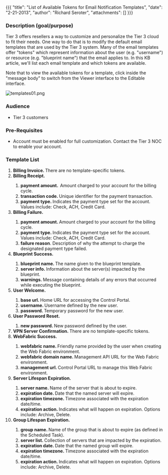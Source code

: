 {{{
  "title": "List of Available Tokens for Email Notification Templates",
  "date": "2-21-2013",
  "author": "Richard Seroter",
  "attachments": []
}}}

<h3>Description (goal/purpose)</h3>
<p>Tier 3 offers resellers a way to customize and personalize the Tier 3 cloud to fit their needs. One way to do that is to modify the default email templates that are used by the Tier 3 system. Many of the email templates offer "tokens" which represent
  information about the user (e.g. "username") or resource (e.g. "blueprint name") that the email applies to. In this KB article, we'll list each email template and which tokens are available.</p>
<p>Note that to view the available tokens for a template, click inside the "message body" to switch from the Viewer interface to the Editable interface.</p>
<p><img src="https://t3n.zendesk.com/attachments/token/xfqjfcfmzzxrmy4/?name=templates01.png" alt="templates01.png" />
</p>
<h3>Audience</h3>
<ul>
  <li>Tier 3 customers</li>
</ul>
<h3>Pre-Requisites</h3>
<ul>
  <li>Account must be enabled for full customization. Contact the Tier 3 NOC to enable your account.</li>
</ul>
<h3>Template List</h3>
<ol>
  <li><strong>Billing Invoice. </strong>There are no template-specific tokens.</li>
  <li><strong>Billing Receipt.&nbsp;</strong>
  </li>
  <ol>
    <li><strong>payment amount. &nbsp;</strong>Amount charged to your account for the billing cycle.</li>
    <li><strong>transaction code. </strong>Unique identifier for the payment transaction.</li>
    <li><strong>payment type. </strong>Indicates the payment type set for the account. Values include: Check, ACH, Credit Card.</li>
  </ol>
  <li><strong>Billing Failure.</strong>
  </li>
  <ol>
    <li><strong>payment amount. </strong>Amount charged to your account for the billing cycle.</li>
    <li><strong>payment type. </strong>Indicates the payment type set for the account. Values include: Check, ACH, Credit Card.</li>
    <li><strong>failure reason</strong>. Description of why the attempt to charge the designated payment type failed.&nbsp;</li>
  </ol>
  <li><strong>Blueprint Success.</strong>
  </li>
  <ol>
    <li><strong>blueprint name. </strong>The name given to the blueprint template.</li>
    <li><strong>server info. </strong>Information about the server(s) impacted by the blueprint.</li>
    <li><strong>warnings. </strong>Message containing details of any errors that occurred while executing the blueprint.</li>
  </ol>
  <li><strong>User Welcome.</strong>
  </li>
  <ol>
    <li><strong>base url. </strong>Home URL for accessing the Control Portal.&nbsp;</li>
    <li><strong>username. </strong>Username defined by the new user.</li>
    <li><strong>password. </strong>Temporary password for&nbsp;the new user.</li>
  </ol>
  <li><strong>User Password Reset.</strong>
  </li>
  <ol>
    <li><strong>new password. </strong>New password defined by the user.</li>
  </ol>
  <li><strong>VPN Server Confirmation. </strong>There are no template-specific tokens.</li>
  <li><strong>WebFabric Success.</strong>
  </li>
  <ol>
    <li><strong>webfabric name. </strong>Friendly name provided by the user when creating the Web Fabric environment.</li>
    <li><strong>webfabric domain name. </strong>Management API URL for the Web Fabric environment.</li>
    <li><strong>management url. </strong>Control Portal URL to manage this Web Fabric environment.</li>
  </ol>
  <li><strong>Server Lifespan Expiration.</strong>
  </li>
  <ol>
    <li><strong>server name. </strong>Name of the server that is about to expire.</li>
    <li><strong>expiration date. </strong>Date that the named server will expire.</li>
    <li><strong>expiration timezone. </strong>Timezone associated with the expiration date/time.</li>
    <li><strong>expiration action. </strong>Indicates what will happen on expiration. Options include: Archive, Delete.</li>
  </ol>
  <li><strong>Group Lifespan Expiration.</strong>
  </li>
  <ol>
    <li><strong>group name. </strong>Name of the group that is about to expire (as defined in the Scheduled Task).</li>
    <li><strong>server list. </strong>Collection of servers that are impacted by the expiration.</li>
    <li><strong>expiration date. </strong>Date that the named group will expire.</li>
    <li><strong>expiration timezone. </strong>Timezone associated with the expiration date/time.</li>
    <li><strong>expiration action. </strong>Indicates what will happen on expiration. Options include: Archive, Delete.</li>
  </ol>
</ol>